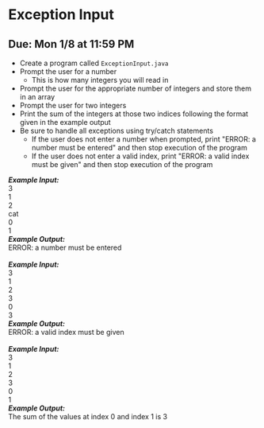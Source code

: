 # Exception Input

## Due: Mon 1/8 at 11:59 PM

- Create a program called `ExceptionInput.java`
- Prompt the user for a number
  - This is how many integers you will read in
- Prompt the user for the appropriate number of integers and store them in an array
- Prompt the user for two integers
- Print the sum of the integers at those two indices following the format given in the example output
- Be sure to handle all exceptions using try/catch statements
  - If the user does not enter a number when prompted, print "ERROR: a number must be entered" and then stop execution of the program
  - If the user does not enter a valid index, print "ERROR: a valid index must be given" and then stop execution of the program

***Example Input:***\
3\
1\
2\
cat\
0\
1\
***Example Output:***\
ERROR: a number must be entered\
\
***Example Input:***\
3\
1\
2\
3\
0\
3\
***Example Output:***\
ERROR: a valid index must be given\
\
***Example Input:***\
3\
1\
2\
3\
0\
1\
***Example Output:***\
The sum of the values at index 0 and index 1 is 3
